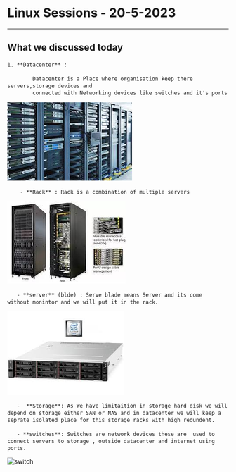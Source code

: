 # Linux Sessions - 20-5-2023

---

## What we discussed today

    1. **Datacenter** :

            Datacenter is a Place where organisation keep there servers,storage devices and
            connected with Networking devices like switches and it's ports

![datacenter](/datacenter.jpg)

        - **Rack** : Rack is a combination of multiple servers

![Rack](/rack.jpg)

       - **server** (blde) : Serve blade means Server and its come        without monintor and we will put it in the rack.

![server](/server.jpg)

       -  **Storage**: As We have limitaition in storage hard disk we will depend on storage either SAN or NAS and in datacenter we will keep a seprate isolated place for this storage racks with high redundent.

       - **switches**: Switches are network devices these are  used to connect servers to storage , outside datacenter and internet using ports.

![switch](/switch.png)
